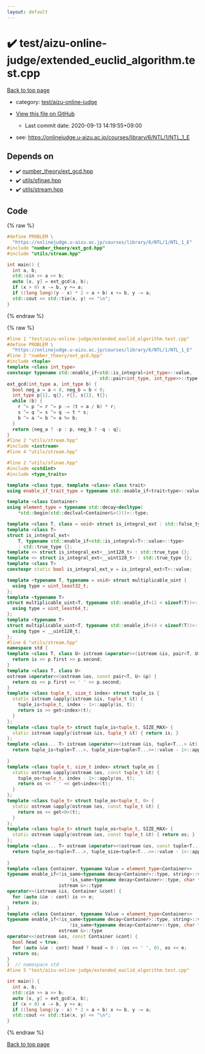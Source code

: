 ```yaml
---
layout: default
---
```


<!-- mathjax config similar to math.stackexchange -->
<script type="text/javascript" async
  src="https://cdnjs.cloudflare.com/ajax/libs/mathjax/2.7.5/MathJax.js?config=TeX-MML-AM_CHTML">
</script>
<script type="text/x-mathjax-config">
  MathJax.Hub.Config({
    TeX: { equationNumbers: { autoNumber: "AMS" }},
    tex2jax: {
      inlineMath: [ ['$','$'] ],
      processEscapes: true
    },
    "HTML-CSS": { matchFontHeight: false },
    displayAlign: "left",
    displayIndent: "2em"
  });
</script>

<script type="text/javascript" src="https://cdnjs.cloudflare.com/ajax/libs/jquery/3.4.1/jquery.min.js"></script>
<script src="https://cdn.jsdelivr.net/npm/jquery-balloon-js@1.1.2/jquery.balloon.min.js" integrity="sha256-ZEYs9VrgAeNuPvs15E39OsyOJaIkXEEt10fzxJ20+2I=" crossorigin="anonymous"></script>
<script type="text/javascript" src="../../../assets/js/copy-button.js"></script>
<link rel="stylesheet" href="../../../assets/css/copy-button.css" />


# :heavy_check_mark: test/aizu-online-judge/extended_euclid_algorithm.test.cpp

<a href="../../../index.html">Back to top page</a>

* category: <a href="../../../index.html#8067ffd948dddbb51ecccf5f861740e7">test/aizu-online-judge</a>
* <a href="{{ site.github.repository_url }}/blob/master/test/aizu-online-judge/extended_euclid_algorithm.test.cpp">View this file on GitHub</a>
    - Last commit date: 2020-09-13 14:19:55+09:00


* see: <a href="https://onlinejudge.u-aizu.ac.jp/courses/library/6/NTL/1/NTL_1_E">https://onlinejudge.u-aizu.ac.jp/courses/library/6/NTL/1/NTL_1_E</a>


## Depends on

* :heavy_check_mark: <a href="../../../library/number_theory/ext_gcd.hpp.html">number_theory/ext_gcd.hpp</a>
* :heavy_check_mark: <a href="../../../library/utils/sfinae.hpp.html">utils/sfinae.hpp</a>
* :heavy_check_mark: <a href="../../../library/utils/stream.hpp.html">utils/stream.hpp</a>


## Code

<a id="unbundled"></a>
{% raw %}
```cpp
#define PROBLEM \
  "https://onlinejudge.u-aizu.ac.jp/courses/library/6/NTL/1/NTL_1_E"
#include "number_theory/ext_gcd.hpp"
#include "utils/stream.hpp"

int main() {
  int a, b;
  std::cin >> a >> b;
  auto [x, y] = ext_gcd(a, b);
  if (x > 0) x -= b, y += a;
  if ((long long)(y - x) * 2 > a + b) x += b, y -= a;
  std::cout << std::tie(x, y) << "\n";
}

```
{% endraw %}

<a id="bundled"></a>
{% raw %}
```cpp
#line 1 "test/aizu-online-judge/extended_euclid_algorithm.test.cpp"
#define PROBLEM \
  "https://onlinejudge.u-aizu.ac.jp/courses/library/6/NTL/1/NTL_1_E"
#line 2 "number_theory/ext_gcd.hpp"
#include <tuple>
template <class int_type>
constexpr typename std::enable_if<std::is_integral<int_type>::value,
                                  std::pair<int_type, int_type>>::type
ext_gcd(int_type a, int_type b) {
  bool neg_a = a < 0, neg_b = b < 0;
  int_type p{1}, q{}, r{}, s{1}, t{};
  while (b) {
    r ^= p ^= r ^= p -= (t = a / b) * r;
    s ^= q ^= s ^= q -= t * s;
    b ^= a ^= b ^= a %= b;
  }
  return {neg_a ? -p : p, neg_b ? -q : q};
}
#line 2 "utils/stream.hpp"
#include <iostream>
#line 4 "utils/stream.hpp"

#line 2 "utils/sfinae.hpp"
#include <cstdint>
#include <type_traits>

template <class type, template <class> class trait>
using enable_if_trait_type = typename std::enable_if<trait<type>::value>::type;

template <class Container>
using element_type = typename std::decay<decltype(
    *std::begin(std::declval<Container&>()))>::type;

template <class T, class = void> struct is_integral_ext : std::false_type {};
template <class T>
struct is_integral_ext<
    T, typename std::enable_if<std::is_integral<T>::value>::type>
    : std::true_type {};
template <> struct is_integral_ext<__int128_t> : std::true_type {};
template <> struct is_integral_ext<__uint128_t> : std::true_type {};
template <class T>
constexpr static bool is_integral_ext_v = is_integral_ext<T>::value;

template <typename T, typename = void> struct multiplicable_uint {
  using type = uint_least32_t;
};
template <typename T>
struct multiplicable_uint<T, typename std::enable_if<(2 < sizeof(T))>::type> {
  using type = uint_least64_t;
};
template <typename T>
struct multiplicable_uint<T, typename std::enable_if<(4 < sizeof(T))>::type> {
  using type = __uint128_t;
};
#line 6 "utils/stream.hpp"
namespace std {
template <class T, class U> istream &operator>>(istream &is, pair<T, U> &p) {
  return is >> p.first >> p.second;
}
template <class T, class U>
ostream &operator<<(ostream &os, const pair<T, U> &p) {
  return os << p.first << ' ' << p.second;
}
template <class tuple_t, size_t index> struct tuple_is {
  static istream &apply(istream &is, tuple_t &t) {
    tuple_is<tuple_t, index - 1>::apply(is, t);
    return is >> get<index>(t);
  }
};
template <class tuple_t> struct tuple_is<tuple_t, SIZE_MAX> {
  static istream &apply(istream &is, tuple_t &t) { return is; }
};
template <class... T> istream &operator>>(istream &is, tuple<T...> &t) {
  return tuple_is<tuple<T...>, tuple_size<tuple<T...>>::value - 1>::apply(is,
                                                                          t);
}
template <class tuple_t, size_t index> struct tuple_os {
  static ostream &apply(ostream &os, const tuple_t &t) {
    tuple_os<tuple_t, index - 1>::apply(os, t);
    return os << ' ' << get<index>(t);
  }
};
template <class tuple_t> struct tuple_os<tuple_t, 0> {
  static ostream &apply(ostream &os, const tuple_t &t) {
    return os << get<0>(t);
  }
};
template <class tuple_t> struct tuple_os<tuple_t, SIZE_MAX> {
  static ostream &apply(ostream &os, const tuple_t &t) { return os; }
};
template <class... T> ostream &operator<<(ostream &os, const tuple<T...> &t) {
  return tuple_os<tuple<T...>, tuple_size<tuple<T...>>::value - 1>::apply(os,
                                                                          t);
}
template <class Container, typename Value = element_type<Container>>
typename enable_if<!is_same<typename decay<Container>::type, string>::value &&
                       !is_same<typename decay<Container>::type, char *>::value,
                   istream &>::type
operator>>(istream &is, Container &cont) {
  for (auto &&e : cont) is >> e;
  return is;
}
template <class Container, typename Value = element_type<Container>>
typename enable_if<!is_same<typename decay<Container>::type, string>::value &&
                       !is_same<typename decay<Container>::type, char *>::value,
                   ostream &>::type
operator<<(ostream &os, const Container &cont) {
  bool head = true;
  for (auto &&e : cont) head ? head = 0 : (os << ' ', 0), os << e;
  return os;
}
}  // namespace std
#line 5 "test/aizu-online-judge/extended_euclid_algorithm.test.cpp"

int main() {
  int a, b;
  std::cin >> a >> b;
  auto [x, y] = ext_gcd(a, b);
  if (x > 0) x -= b, y += a;
  if ((long long)(y - x) * 2 > a + b) x += b, y -= a;
  std::cout << std::tie(x, y) << "\n";
}

```
{% endraw %}

<a href="../../../index.html">Back to top page</a>

